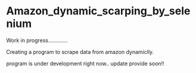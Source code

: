 # Amazon_dynamic_scarping_by_selenium
Work in progress.............

Creating a program to scrape data from amazon dynamiclly.

program is under development right now.. 
update provide soon!!
